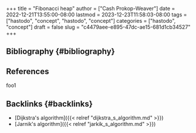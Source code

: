 +++
title = "Fibonacci heap"
author = ["Cash Prokop-Weaver"]
date = 2022-12-21T13:55:00-08:00
lastmod = 2023-12-23T11:58:03-08:00
tags = ["hastodo", "concept", "hastodo", "concept"]
categories = ["hastodo", "concept"]
draft = false
slug = "c4479aee-e895-47dc-ae15-681d1cb34527"
+++

## Bibliography {#bibliography}

## References

<style>.csl-entry{text-indent: -1.5em; margin-left: 1.5em;}</style><div class="csl-bib-body">
</div>

foo1


## Backlinks {#backlinks}

-   [Dijkstra's algorithm]({{< relref "dijkstra_s_algorithm.md" >}})
-   [Jarnik's algorithm]({{< relref "jarkik_s_algorithm.md" >}})
